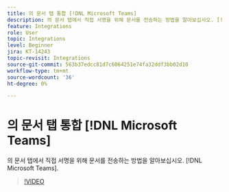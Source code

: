 ```yaml
---
title: 의 문서 탭 통합 [!DNL Microsoft Teams]
description: 의 문서 탭에서 직접 서명을 위해 문서를 전송하는 방법을 알아보십시오. [!DNL Microsoft Teams]
feature: Integrations
role: User
topic: Integrations
level: Beginner
jira: KT-14243
topic-revisit: Integrations
source-git-commit: 563b37edcc81d7c6064251e74fa32ddf3bb02d10
workflow-type: tm+mt
source-wordcount: '36'
ht-degree: 0%

---
```


# 의 문서 탭 통합 [!DNL Microsoft Teams]

의 문서 탭에서 직접 서명을 위해 문서를 전송하는 방법을 알아보십시오. [!DNL Microsoft Teams].

>[!VIDEO](https://video.tv.adobe.com/v/3425477?quality=12&learn=on&hidetitle=true)
